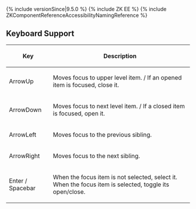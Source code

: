  {% include
versionSince\|9.5.0 %} {% include ZK EE %} {% include
ZKComponentReferenceAccessibilityNamingReference %}

## Keyboard Support

<table>
<thead>
<tr class="header">
<th><center>
<p>Key</p>
</center></th>
<th><center>
<p>Description</p>
</center></th>
</tr>
</thead>
<tbody>
<tr class="odd">
<td><p>ArrowUp</p></td>
<td><p>Moves focus to upper level item. / If an opened item is focused,
close it.</p></td>
</tr>
<tr class="even">
<td><p>ArrowDown</p></td>
<td><p>Moves focus to next level item. / If a closed item is focused,
open it.</p></td>
</tr>
<tr class="odd">
<td><p>ArrowLeft</p></td>
<td><p>Moves focus to the previous sibling.</p></td>
</tr>
<tr class="even">
<td><p>ArrowRight</p></td>
<td><p>Moves focus to the next sibling.</p></td>
</tr>
<tr class="odd">
<td><p>Enter / Spacebar</p></td>
<td><p>When the focus item is not selected, select it. When the focus
item is selected, toggle its open/close.</p></td>
</tr>
</tbody>
</table>
